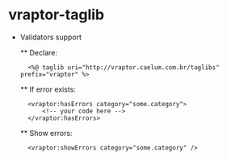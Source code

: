 # vraptor-taglib


* Validators support

	** Declare:

		<%@ taglib uri="http://vraptor.caelum.com.br/taglibs" prefix="vraptor" %>
	
	
	** If error exists:
	
		<vraptor:hasErrors category="some.category">
			<!-- your code here -->
		</vraptor:hasErrors>
		
	** Show errors:
	
		<vraptor:showErrors category="some.category" />